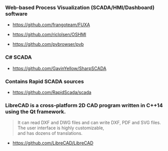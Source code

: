 

### Web-based Process Visualization (SCADA/HMI/Dashboard) software
- https://github.com/frangoteam/FUXA

- https://github.com/riclolsen/OSHMI
- https://github.com/pvbrowser/pvb


### C# SCADA
- https://github.com/GavinYellow/SharpSCADA

### Contains Rapid SCADA sources
- https://github.com/RapidScada/scada


### LibreCAD is a cross-platform 2D CAD program written in C++14 using the Qt framework. 
> It can read DXF and DWG files and can write DXF, PDF and SVG files. The user interface is highly customizable,   
> and has dozens of translations.
- https://github.com/LibreCAD/LibreCAD